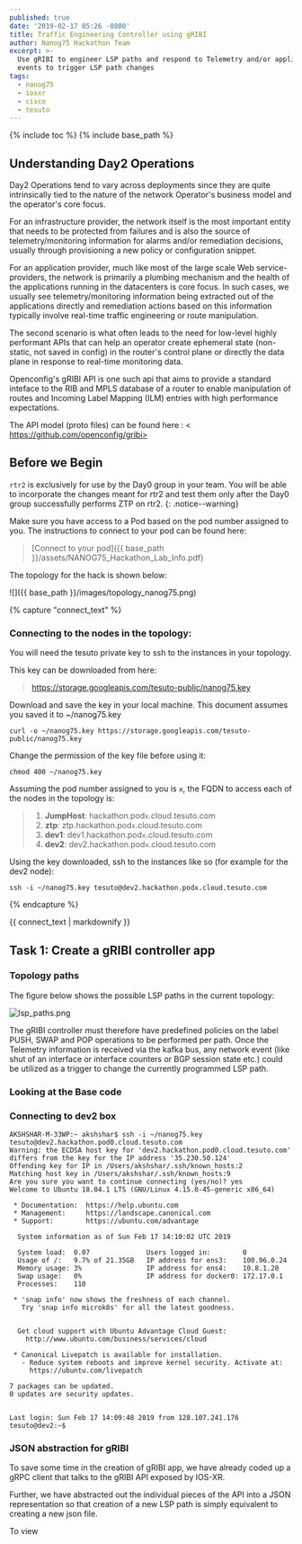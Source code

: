 ```yaml
---
published: true
date: '2019-02-17 05:26 -0800'
title: Traffic Engineering Controller using gRIBI
author: Nanog75 Hackathon Team
excerpt: >-
  Use gRIBI to engineer LSP paths and respond to Telemetry and/or application
  events to trigger LSP path changes
tags:
  - nanog75
  - iosxr
  - cisco
  - tesuto
---
```



{% include toc %}
{% include base_path %}



## Understanding Day2 Operations

Day2 Operations tend to vary across deployments since they are quite intrinsically tied to the nature of the network Operator's business model and the operator's core focus.  

For an infrastructure provider, the network itself is the most important entity that needs to be protected from failures and is also the source of telemetry/monitoring information for alarms and/or remediation decisions, usually through provisioning a new policy or configuration snippet.
  
For an application provider, much like most of the large scale Web service-providers, the network is primarily a plumbing mechanism and the health of the applications running in the datacenters is core focus. In such cases, we usually see telemetry/monitoring information being extracted out of the applications directly and remediation actions based on this information typically involve real-time traffic engineering or route manipulation.   

   
   
The second scenario is what often leads to the need for low-level highly performant APIs that can help an operator create ephemeral state (non-static, not saved in config) in the router's control plane or directly the data plane in response to real-time monitoring data.   


Openconfig's gRIBI API is one such api that aims to provide a standard inteface to the RIB and MPLS database of a router to enable manipulation of routes and Incoming Label Mapping (ILM) entries with high performance expectations.    

The API model (proto files) can be found here : < https://github.com/openconfig/gribi>



## Before we Begin


`rtr2` is exclusively for use by the Day0 group in your team. You will be able to incorporate the changes meant for rtr2 and test them only after the Day0 group successfully performs ZTP on rtr2. {: .notice--warning} 

Make sure you have access to a Pod based on the pod number assigned to you.
The instructions to connect to your pod can be found here: 

>[Connect to your pod]({{ base_path }}/assets/NANOG75_Hackathon_Lab_Info.pdf)


The topology for the hack is shown below: 

![]({{ base_path }}/images/topology_nanog75.png)  


{% capture "connect_text" %}
### Connecting to the nodes in the topology:  

You will need the tesuto private key to ssh to the instances in your topology.  

This key can be downloaded from here:    
><https://storage.googleapis.com/tesuto-public/nanog75.key>  

Download and save the key in your local machine. This document assumes you saved it to ~/nanog75.key 

```
curl -o ~/nanog75.key https://storage.googleapis.com/tesuto-public/nanog75.key 
```

Change the permission of the key file before using it:

```
chmod 400 ~/nanog75.key
```


Assuming the pod number assigned to you is `x`, the FQDN to access each of the nodes in the topology is: 

> 1. **JumpHost**:     hackathon.pod`x`.cloud.tesuto.com
> 2. **ztp**:          ztp.hackathon.pod`x`.cloud.tesuto.com
> 3. **dev1**:         dev1.hackathon.pod`x`.cloud.tesuto.com
> 4. **dev2**:         dev2.hackathon.pod`x`.cloud.tesuto.com

Using the key downloaded, ssh to the instances like so (for example for the dev2 node):

```
ssh -i ~/nanog75.key tesuto@dev2.hackathon.podx.cloud.tesuto.com

```
{% endcapture %}


<div class="notice--info">
  {{ connect_text | markdownify }}
 </div>





## Task 1: Create a gRIBI controller app



### Topology paths

The figure below shows the possible LSP paths in the current topology:

![lsp_paths.png]({{site.baseurl}}/images/lsp_paths.png)


The gRIBI controller must therefore have predefined policies on the label PUSH, SWAP and POP operations to be performed per path.
Once the Telemetry information is received via the kafka bus, any network event (like shut of an interface or interface counters or BGP session state etc.) could be utilized as a trigger to change the currently programmed LSP path.



### Looking at the Base code


### Connecting to dev2 box 


```
AKSHSHAR-M-33WP:~ akshshar$ ssh -i ~/nanog75.key tesuto@dev2.hackathon.pod0.cloud.tesuto.com
Warning: the ECDSA host key for 'dev2.hackathon.pod0.cloud.tesuto.com' differs from the key for the IP address '35.230.50.124'
Offending key for IP in /Users/akshshar/.ssh/known_hosts:2
Matching host key in /Users/akshshar/.ssh/known_hosts:9
Are you sure you want to continue connecting (yes/no)? yes
Welcome to Ubuntu 18.04.1 LTS (GNU/Linux 4.15.0-45-generic x86_64)

 * Documentation:  https://help.ubuntu.com
 * Management:     https://landscape.canonical.com
 * Support:        https://ubuntu.com/advantage

  System information as of Sun Feb 17 14:10:02 UTC 2019

  System load:  0.07              Users logged in:        0
  Usage of /:   9.7% of 21.35GB   IP address for ens3:    100.96.0.24
  Memory usage: 3%                IP address for ens4:    10.8.1.20
  Swap usage:   0%                IP address for docker0: 172.17.0.1
  Processes:    110

 * 'snap info' now shows the freshness of each channel.
   Try 'snap info microk8s' for all the latest goodness.


  Get cloud support with Ubuntu Advantage Cloud Guest:
    http://www.ubuntu.com/business/services/cloud

 * Canonical Livepatch is available for installation.
   - Reduce system reboots and improve kernel security. Activate at:
     https://ubuntu.com/livepatch

7 packages can be updated.
0 updates are security updates.


Last login: Sun Feb 17 14:09:48 2019 from 128.107.241.176
tesuto@dev2:~$ 

```


### JSON abstraction for gRIBI


To save some time in the creation of gRIBI app, we have already coded up a gRPC client that talks to the gRIBI API exposed by IOS-XR.

Further, we have abstracted out the individual pieces of the API into a JSON representation so that creation of a new LSP path is simply equivalent to creating a new json file.

To view 







